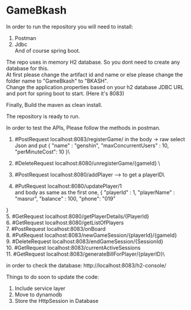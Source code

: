 # GameBkash

In order to run the repository you will need to install: 
1. Postman
2. Jdbc\
And of course spring boot. 


The repo uses in memory H2 database. So you dont need to create any database for this. \
At first please change the artifact id and name or else please change the folder name to "GameBkash" to "BKASH".\
Change the application.properties based on your h2 database JDBC URL and port for spring boot to start. (Here it's 8083)

Finally, Build the maven as clean install. 

The repository is ready to run. 

In order to test the APIs, Please follow the methods in postman.

1. #PostRequest localhost:8083/registerGame/ 
in the body -> raw select Json and put 
{
        "name" : "genshin",
        "maxConcurrentUsers" : 10,
        "perMinuteCost": 10
}\

2. #DeleteRequest localhost:8080/unregisterGame/{gameId} \
3. #PostRequest localhost:8080/addPlayer  --> to get a playerID\
4. #PutRequest localhost:8080/updatePlayer/1\
and body as same as the first one, 
{
    "playerId" : 1,
    "playerName" : "masrur",
    "balance" : 100,
    "phone": "019"

}\
5. #GetRequest localhost:8080/getPlayerDetails/{PlayerId}\
6. #GetRequest localhost:8080/getListOfPlayers\
7. #PostRequest localhost:8083/onBoard\
8. #PutRequest localhost:8083/newGameSession/{playerId}/{gameId}\
9. #DeleteRequest localhost:8083/endGameSession/{SessionId}\
10. #GetRequest localhost:8083/currentActiveSessions\
11. #GetRequest localhost:8083/generateBillForPlayer/{playerID}\



in order to check the database: http://localhost:8083/h2-console/


Things to do soon to update the code: 
1. Include service layer 
2. Move to dynamodb
3. Store the HttpSession in Database
